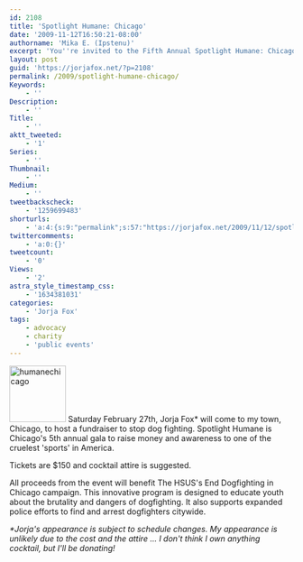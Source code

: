 ```yaml
---
id: 2108
title: 'Spotlight Humane: Chicago'
date: '2009-11-12T16:50:21-08:00'
authorname: 'Mika E. (Ipstenu)'
excerpt: 'You''re invited to the Fifth Annual Spotlight Humane: Chicago. An exciting evening of food, cocktails and music, organized by The Humane Society of the United States, and hosted by Jorja Fox*.'
layout: post
guid: 'https://jorjafox.net/?p=2108'
permalink: /2009/spotlight-humane-chicago/
Keywords:
    - ''
Description:
    - ''
Title:
    - ''
aktt_tweeted:
    - '1'
Series:
    - ''
Thumbnail:
    - ''
Medium:
    - ''
tweetbackscheck:
    - '1259699483'
shorturls:
    - 'a:4:{s:9:"permalink";s:57:"https://jorjafox.net/2009/11/12/spotlight-humane-chicago/";s:7:"tinyurl";s:26:"http://tinyurl.com/ykbphuk";s:4:"isgd";s:18:"http://is.gd/52Wix";s:5:"bitly";s:20:"http://bit.ly/1TfweZ";}'
twittercomments:
    - 'a:0:{}'
tweetcount:
    - '0'
Views:
    - '2'
astra_style_timestamp_css:
    - '1634381031'
categories:
    - 'Jorja Fox'
tags:
    - advocacy
    - charity
    - 'public events'
---
```


<img src="//static.jorjafox.net/wordpress/2009/11/humanechicago-100x100.jpg" alt="humanechicago" title="humanechicago" width="100" height="100" class="alignleft size-thumbnail wp-image-2109" /> Saturday February 27th, Jorja Fox* will come to my town, Chicago, to host a fundraiser to stop dog fighting.  Spotlight Humane is Chicago's 5th annual gala to raise money and awareness to one of the cruelest 'sports' in America.

Tickets are $150 and cocktail attire is suggested.

All proceeds from the event will benefit The HSUS's End Dogfighting in Chicago campaign. This innovative program is designed to educate youth about the brutality and dangers of dogfighting. It also supports expanded police efforts to find and arrest dogfighters citywide.

_*Jorja's appearance is subject to schedule changes. My appearance is unlikely due to the cost and the attire ... I don't think I own anything cocktail, but I'll be donating!_
